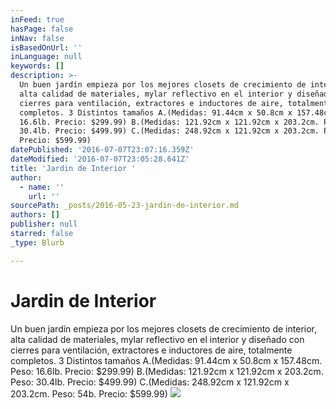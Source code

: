 ```yaml
---
inFeed: true
hasPage: false
inNav: false
isBasedOnUrl: ''
inLanguage: null
keywords: []
description: >-
  Un buen jardín empieza por los mejores closets de crecimiento de interior,
  alta calidad de materiales, mylar reflectivo en el interior y diseñado con
  cierres para ventilación, extractores e inductores de aire, totalmente
  completos. 3 Distintos tamaños A.(Medidas: 91.44cm x 50.8cm x 157.48cm. Peso:
  16.6lb. Precio: $299.99) B.(Medidas: 121.92cm x 121.92cm x 203.2cm. Peso:
  30.4lb. Precio: $499.99) C.(Medidas: 248.92cm x 121.92cm x 203.2cm. Peso: 54b.
  Precio: $599.99)
datePublished: '2016-07-07T23:07:16.359Z'
dateModified: '2016-07-07T23:05:28.641Z'
title: 'Jardin de Interior '
author:
  - name: ''
    url: ''
sourcePath: _posts/2016-05-23-jardin-de-interior.md
authors: []
publisher: null
starred: false
_type: Blurb

---
```

# Jardin de Interior 

Un buen jardín empieza por los mejores closets de crecimiento de interior, alta calidad de materiales, mylar reflectivo en el interior y diseñado con cierres para ventilación, extractores e inductores de aire, totalmente completos. 3 Distintos tamaños A.(Medidas: 91.44cm x 50.8cm x 157.48cm. Peso: 16.6lb. Precio: $299.99) B.(Medidas: 121.92cm x 121.92cm x 203.2cm. Peso: 30.4lb. Precio: $499.99) C.(Medidas: 248.92cm x 121.92cm x 203.2cm. Peso: 54b. Precio: $599.99)
![](https://s3-us-west-2.amazonaws.com/the-grid-img/p/949c6c3ad36ee6035190d0b8c1060c7544bff660.jpg)